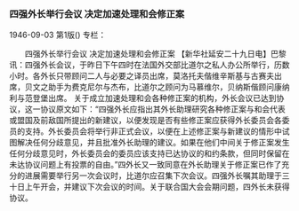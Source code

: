 ### 四强外长举行会议  决定加速处理和会修正案

1946-09-03
第1版()
专栏：

　　四强外长举行会议
    决定加速处理和会修正案
    【新华社延安二十九日电】巴黎讯：四强外长会议，于昨日下午四时在法国外交部比道尔之私人办公所举行，历数小时。各外长只带顾问二人与必要之译员出席，莫洛托夫偕维辛斯基与古赛夫出席，贝文之助手为费克尼尔与杰布，比道尔之顾问为马慕维尔，贝纳斯偕顾问康纳利与范登堡出席。
    关于成立加速处理和会各种修正案的机构，外长会议已达到协议，这一协议原文如下：“四强外长应指出其外长助理研究各种修正案与和会代表或盟国及前敌国所提出的新建议，以便发现是否有些修正案应获得外长委员会各委员的支持。外长委员会将举行非正式会议，以便在上述修正案与新建议的情形中试图解决任何分歧意见，并且批准外长助理的建议。如果在他们中间关于修正案发生任何分歧意见时，外长委员会的委员应该支持已达协议的和约条款，但同时保留在未达协议问题上有投票的自由。”四外长又一致同意在外长助理关于修正案已作了充分的进展需要举行另一次会议时，比道尔应召集下次会议。四强外长嘱其助理于三十日上午开会，并建议下次会议的时间。关于联合国大会会期问题，四外长未获得协议。

